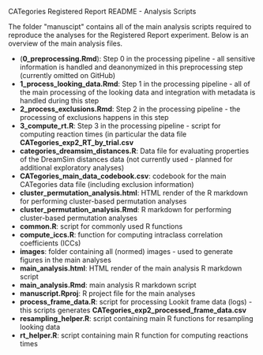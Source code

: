 CATegories Registered Report README - Analysis Scripts

The folder "manuscipt" contains all of the main analysis scripts required to reproduce the analyses for the Registered Report experiment. Below is an overview of the main analysis files.

* (**0_preprocessing.Rmd**): Step 0 in the processing pipeline - all sensitive information is handled and deanonymized in this preprocessing step (currently omitted on GitHub)
* **1_process_looking_data.Rmd**: Step 1 in the processing pipeline - all of the main processing of the looking data and integration with metadata is handled during this step
* **2_process_exclusions.Rmd**: Step 2 in the processing pipeline - the processing of exclusions happens in this step
* **3_compute_rt.R**: Step 3 in the processing pipeline - script for computing reaction times (in particular the data file **CATegories_exp2_RT_by_trial.csv**
* **categories_dreamsim_distances.R**: Data file for evaluating properties of the DreamSim distances data (not currently used - planned for additional exploratory analyses)
* **CATegories_main_data_codebook.csv**: codebook for the main CATegories data file (including exclusion information)
* **cluster_permutation_analysis.html**: HTML render of the R markdown for performing cluster-based permutation analyses
* **cluster_permutation_analysis.Rmd**: R markdown for performing cluster-based permutation analyses
* **common.R**: script for commonly used R functions
* **compute_iccs.R**: function for computing intraclass correlation coefficients (ICCs)
* **images**: folder containing all (normed) images - used to generate figures in the main analyses
* **main_analysis.html**: HTML render of the main analysis R markdown script
* **main_analysis.Rmd**: main analysis R markdown script
* **manuscript.Rproj**: R project file for the main analyses
* **process_frame_data.R**: script for processing Lookit frame data (logs) - this scripts generates **CATegories_exp2_processed_frame_data.csv**
* **resampling_helper.R**: script containing main R functions for resampling looking data
* **rt_helper.R**: script containing main R function for computing reactions times